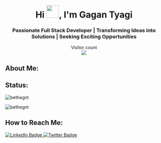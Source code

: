 <h1 align="center">Hi <img src="https://user-images.githubusercontent.com/106432362/194119684-923ebb8f-23ca-4352-9d08-563d4e09a7d4.gif" width="40"/>, I'm Gagan Tyagi</h1>

<h3 align="center">Passionate Full Stack Developer | Transforming Ideas into Solutions | Seeking Exciting Opportunities</h3>

<div align="center">
<!-- <img src="https://gpvc.arturio.dev/Bethegnt" alt="Profile views"/>  -->
  <!-- <img src="https://raw.githubusercontent.com/Bethegnt/profile-activity-generator/master/demo.png" />. -->
</div>

<p align="center"> 
  Visitor count<br>
  <img src="https://profile-counter.glitch.me/bethegnt/count.svg" />
</p>


## About Me:


## Status: 

<!-- ## LeetCode for lyfe! ([profile](https://leetcode.com/Bethegnt))
[![Gagan's LeetCode stats](https://leetcode-stats-six.vercel.app/api?username=Bethegnt)](https://github.com/KnlnKS/leetcode-stats) -->
<p><img align="Center" src="https://github-readme-stats.vercel.app/api/top-langs?username=bethegnt&show_icons=true&locale=en&layout=compact" alt="bethegnt" /></p>
<p><img align="Center" src="https://github-readme-stats.vercel.app/api?username=bethegnt&show_icons=true&locale=en" alt="bethegnt" /></p>
<!-- <p><img align="Center" src="https://github-readme-streak-stats.herokuapp.com/?user=bethegnt&" alt="bethegnt" /></p> -->


## How to Reach Me:

<div id="badges">
  <a href="https://www.linkedin.com/in/gagan-tyagi-84b233193/">
    <img src="https://img.shields.io/badge/LinkedIn-blue?style=for-the-badge&logo=linkedin&logoColor=white" alt="LinkedIn Badge"/>
  </a>
  <a href="https://twitter.com/bethegnt">
    <img src="https://img.shields.io/badge/Twitter-blue?style=for-the-badge&logo=twitter&logoColor=white" alt="Twitter Badge"/>
  </a>
</div>


